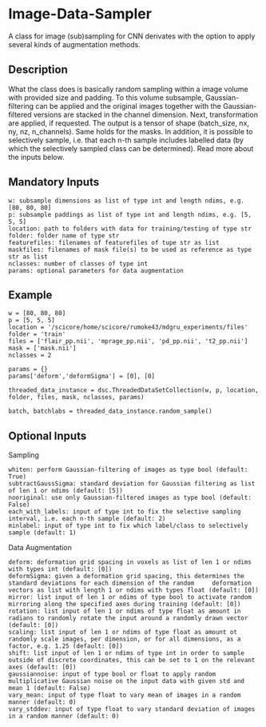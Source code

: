 # Image-Data-Sampler
A class for image (sub)sampling for CNN derivates with the option to apply several kinds of augmentation methods.

Description
-----------
What the class does is basically random sampling within a image volume with provided size and padding. To this volume subsample, Gaussian-filtering can be applied and the original images together with the Gaussian-filtered versions are stacked in the channel dimension. Next, transformation are applied, if requested. The output is a tensor of shape (batch_size, nx, ny, nz, n_channels). Same holds for the masks. In addition, it is possible to selectively sample, i.e. that each n-th sample includes labelled data (by which the selectively sampled class can be determined). Read more about the inputs below.  


Mandatory Inputs
----------------



    w: subsample dimensions as list of type int and length ndims, e.g. [80, 80, 80]
    p: subsample paddings as list of type int and length ndims, e.g. [5, 5, 5]
    location: path to folders with data for training/testing of type str
    folder: folder name of type str
    featurefiles: filenames of featurefiles of tupe str as list
    maskfiles: filenames of mask file(s) to be used as reference as type str as list
    nclasses: number of classes of type int
    params: optional parameters for data augmentation
    
    
Example
-------

    w = [80, 80, 80]
    p = [5, 5, 5]
    location = '/scicore/home/scicore/rumoke43/mdgru_experiments/files'
    folder = 'train'
    files = ['flair_pp.nii', 'mprage_pp.nii', 'pd_pp.nii', 't2_pp.nii']
    mask = ['mask.nii']
    nclasses = 2
    
    params = {}
    params['deform','deformSigma'] = [0], [0]
    
    threaded_data_instance = dsc.ThreadedDataSetCollection(w, p, location, folder, files, mask, nclasses, params)
    
    batch, batchlabs = threaded_data_instance.random_sample()
    

Optional Inputs
---------------
    
Sampling

    whiten: perform Gaussian-filtering of images as type bool (default: True)
    subtractGaussSigma: standard deviation for Gaussian filtering as list of len 1 or ndims (default: [5])
    nooriginal: use only Gaussian-filtered images as type bool (default: False)
    each_with_labels: input of type int to fix the selective sampling interval, i.e. each n-th sample (default: 2)
    minlabel: input of type int to fix which label/class to selectively sample (default: 1)
    
Data Augmentation

    deform: deformation grid spacing in voxels as list of len 1 or ndims with types int (default: [0])
    deformSigma: given a deformation grid spacing, this determines the standard deviations for each dimension of the random     deformation vectors as list with length 1 or ndims with types float (default: [0])
    mirror: list input of len 1 or ndims of type bool to activate random mirroring along the specified axes during training (default: [0])
    rotation: list input of len 1 or ndims of type float as amount in radians to randomly rotate the input around a randomly drawn vector (default: [0])
    scaling: list input of len 1 or ndims of type float as amount ot randomly scale images, per dimension, or for all dimensions, as a factor, e.g. 1.25 (default: [0])
    shift: list input of len 1 or ndims of type int in order to sample outside of discrete coordinates, this can be set to 1 on the relevant axes (default: [0])
    gaussiannoise: input of type bool or float to apply random multiplicative Gaussian noise on the input data with given std and mean 1 (default: False)
    vary_mean: input of type float to vary mean of images in a random manner (default: 0)
    vary_stddev: input of type float to vary standard deviation of images in a random manner (default: 0)
